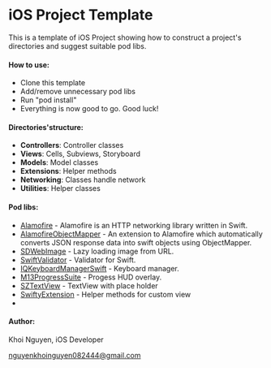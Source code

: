 # iOS Project Template

This is a template of iOS Project showing how to construct a project's directories and suggest suitable pod libs.

#### How to use:
  - Clone this template
  - Add/remove unnecessary pod libs
  - Run "pod install"
  - Everything is now good to go. Good luck!

#### Directories'structure:
  - **Controllers**: Controller classes
  - **Views**: Cells, Subviews, Storyboard
  - **Models**: Model classes
  - **Extensions**: Helper methods
  - **Networking**: Classes handle network
  - **Utilities**: Helper classes
  
#### Pod libs:
  - [Alamofire](https://github.com/Alamofire/Alamofire) - Alamofire is an HTTP networking library written in Swift.
  - [AlamofireObjectMapper](https://github.com/tristanhimmelman/AlamofireObjectMapper) - An extension to Alamofire which automatically converts JSON response data into swift objects using ObjectMapper.
  - [SDWebImage](https://github.com/rs/SDWebImage) - Lazy loading image from URL.
  - [SwiftValidator](https://github.com/SwiftValidatorCommunity/SwiftValidator) - Validator for Swift.
  - [IQKeyboardManagerSwift](https://github.com/hackiftekhar/IQKeyboardManager) - Keyboard manager.
  - [M13ProgressSuite](httpshttps://github.com/Marxon13/M13ProgressSuite) - Progess HUD overlay.
  - [SZTextView](https://github.com/glaszig/SZTextView) - TextView with place holder
  - [SwiftyExtension](https://github.com/gauuni/SwiftyExtension) - Helper methods for custom view
  - 
#### Author:
Khoi Nguyen, iOS Developer

nguyenkhoinguyen082444@gmail.com
